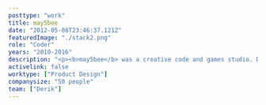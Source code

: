 ```yaml
---
posttype: "work"
title: may5bee
date: "2012-05-08T23:46:37.121Z"
featuredImage: "./stack2.png"
role: "Coder"
years: "2010-2016"
description: "<p><b>may5bee</b> was a creative code and games studio. Did stuff for Cornell, Ithaca Sciencenter and Angelist.</p><a class='brandcolor' href='https://may5bee.github.io/sandbox'><span class='brandbutton'>Check it out</span></a>"
activelink: false
worktype: ["Product Design"]
companysize: "50 people"
team: ["Derik"]
---
```

